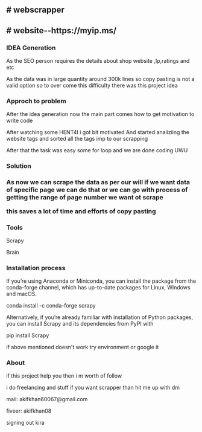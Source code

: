 <h2># webscrapper </h2>
<h2># website--https://myip.ms/</h2>
<h3>IDEA Generation</h3>
<p>As the SEO person requires the details about shop website ,Ip,ratings and etc</p>
<p>As the data was in large quantity around 300k lines so copy pasting is not a valid option so to over come this difficulty there was this project idea</p>
<h3>Approch to problem</h3>
<p>After the idea generation now the main part comes how to get motivation to write code </P>
<p>After watching some HENT4I i got bit motivated And started analiziing the website tags and sorted all the tags imp to our scrapping </P>
<p>After that the task was easy some for loop and we are done coding UWU</p>
<h3>Solution<h3>
<p>As now we can scrape the data as per our will if we want data of specific page we can do that or we can go with process of getting the range of page number we want ot scrape</p>
<p>this saves a lot of time and efforts of copy pasting</P>
<h3>Tools</h3>
<p>Scrapy</p>
<p>Brain</p>
<h3>Installation process</h3>
<p>If you’re using Anaconda or Miniconda, you can install the package from the conda-forge channel, which has up-to-date packages for Linux, Windows and macOS.</p>
<p>conda install -c conda-forge scrapy</p>
<p>Alternatively, if you’re already familiar with installation of Python packages, you can install Scrapy and its dependencies from PyPI with</p>
<p>pip install Scrapy</p>
<p>if above mentioned doesn't work try environment or google it</p>
<h3>About</h3>
<p>if this project help you then i m worth of follow</p>
<p>i do freelancing and stuff if you want scrapper than hit me up with dm</p>
<p>mail: akifkhan60067@gmail.com</p>
<p>fiveer: akifkhan08</p>
<p>signing out kira</p>
